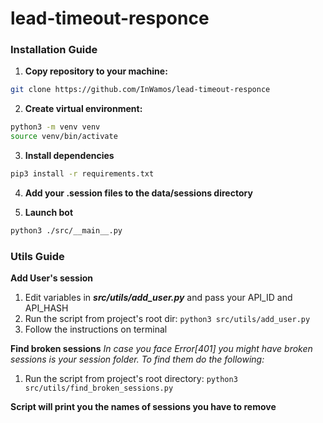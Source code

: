 # lead-timeout-responce
### Installation Guide
1) **Copy repository to your machine:**
```bash
git clone https://github.com/InWamos/lead-timeout-responce
```

2) **Create virtual environment:**
```bash
python3 -m venv venv
source venv/bin/activate
```

3) **Install dependencies**
```bash
pip3 install -r requirements.txt
```
4) **Add your .session files to the data/sessions directory**

5) **Launch bot**
```bash
python3 ./src/__main__.py
```

### Utils Guide
**Add User's session**
1) Edit variables in **_src/utils/add_user.py_** and pass your 
API_ID and API_HASH
2) Run the script from project's root dir:
`python3 src/utils/add_user.py`
3) Follow the instructions on terminal

**Find broken sessions**
_In case you face Error[401] you might have broken sessions is your session folder. To find them do the following:_
1) Run the script from project's root directory:
`python3 src/utils/find_broken_sessions.py`

__Script will print you the names of sessions you have to remove__